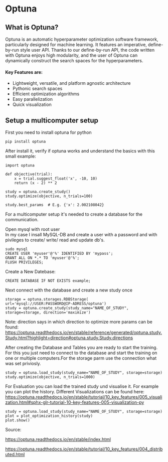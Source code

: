 # Optuna

## What is Optuna? 

Optuna is an automatic hyperparameter optimization software framework, particularly designed for machine learning. It features an imperative, define-by-run style user API. Thanks to our define-by-run API, the code written with Optuna enjoys high modularity, and the user of Optuna can dynamically construct the search spaces for the hyperparameters.


#### Key Features are: 

- Lightweight, versatile, and platform agnostic architecture
- Pythonic search spaces
- Efficient optimization algorithms
- Easy parallelization
- Quick visualization





## Setup a multicomputer setup 

First you need to install optuna for python
    
    pip install optuna


After install it, verify if optuna works and understand the basics with this small example:

    import optuna

    def objective(trial):
        x = trial.suggest_float('x', -10, 10)
        return (x - 2) ** 2

    study = optuna.create_study()
    study.optimize(objective, n_trials=100)

    study.best_params  # E.g. {'x': 2.002108042}

For a multicomputer setup it's needed to create a database for the communication. 

Open mysql with root user  
In my case I insall MySQL-DB and create a user with a password and with pivileges to create/ write/ read and update db's. 
    
    sudo mysql
    CREATE USER 'myuser'@'%' IDENTIFIED BY 'mypass';
    GRANT ALL ON *.* TO 'myuser'@'%';
    FLUSH PRIVILEGES;
    
Create a New Datebase:

    CREATE DATABASE IF NOT EXISTS example; 
    
Next connect with the database and create a new study once

    storage = optuna.storages.RDBStorage(
    url='mysql://USER:PASSWORD@IP-ADRESS/optuna')
    study = optuna.create_study(study_name="NAME_OF_STUDY", storage=storage, direction='maximize')
    
Note: direction says in which direction to optimize more params can be found: https://optuna.readthedocs.io/en/stable/reference/generated/optuna.study.Study.html?highlight=direction#optuna.study.Study.directions

After creating the Database and Tables you are ready to start the training. For this you just need to connect to the database and start the training on one or multiple computers.For the storage parm use the connection what was set priviosly. 

    study = optuna.load_study(study_name="NAME_OF_STUDY", storage=storage)
    study.optimize(objective, n_trials=1000)

For Evaluation you can load the trained study und visualise it. For example you can plot the history. Different Visualizations can be found here: https://optuna.readthedocs.io/en/stable/tutorial/10_key_features/005_visualization.html#sphx-glr-tutorial-10-key-features-005-visualization-py

    study = optuna.load_study(study_name="NAME_OF_STUDY", storage=storage)
    plot = plot_optimization_history(study)
    plot.show()



Source: 

https://optuna.readthedocs.io/en/stable/index.html

https://optuna.readthedocs.io/en/stable/tutorial/10_key_features/004_distributed.html
